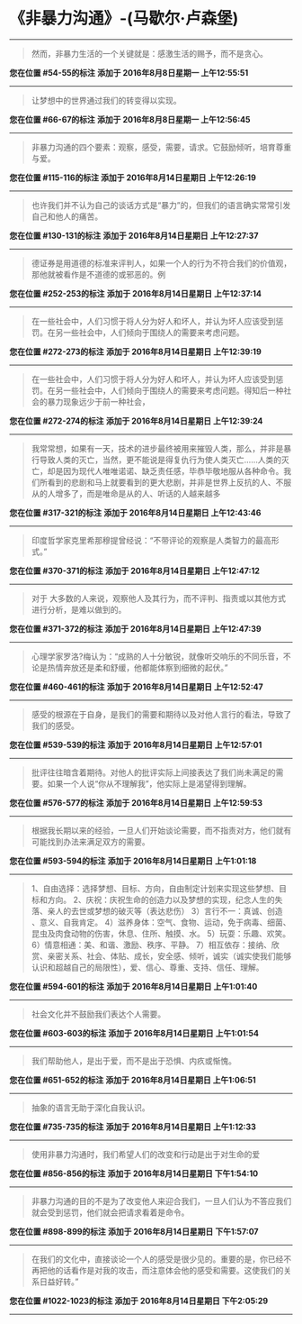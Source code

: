 # 《非暴力沟通》-(马歇尔·卢森堡)

---

> 然而，非暴力生活的一个关键就是：感激生活的赐予，而不是贪心。

**您在位置 #54-55的标注** **添加于 2016年8月8日星期一 上午12:55:51**

---

> 让梦想中的世界通过我们的转变得以实现。

**您在位置 #66-67的标注** **添加于 2016年8月8日星期一 上午12:56:45**

---

> 非暴力沟通的四个要素：观察，感受，需要，请求。它鼓励倾听，培育尊重与爱。

**您在位置 #115-116的标注** **添加于 2016年8月14日星期日 上午12:26:19**

---

> 也许我们并不认为自己的谈话方式是“暴力”的，但我们的语言确实常常引发自己和他人的痛苦。

**您在位置 #130-131的标注** **添加于 2016年8月14日星期日 上午12:27:37**

---

> 德证券是用道德的标准来评判人，如果一个人的行为不符合我们的价值观，那他就被看作是不道德的或邪恶的。例

**您在位置 #252-253的标注** **添加于 2016年8月14日星期日 上午12:37:14**

---

> 在一些社会中，人们习惯于将人分为好人和坏人，并认为坏人应该受到惩罚。在另一些社会中，人们倾向于围绕人的需要来考虑问题。

**您在位置 #272-273的标注** **添加于 2016年8月14日星期日 上午12:39:19**

---

> 在一些社会中，人们习惯于将人分为好人和坏人，并认为坏人应该受到惩罚。在另一些社会中，人们倾向于围绕人的需要来考虑问题。得知后一种社会的暴力现象远少于前一种社会，

**您在位置 #272-274的标注** **添加于 2016年8月14日星期日 上午12:39:24**

---

> 我常常想，如果有一天，技术的进步最终被用来摧毁人类，那么，并非是暴行导致人类的灭亡，当然，更不能说是得复仇行为使人类灭亡……人类的灭亡，却是因为现代人唯唯诺诺、缺乏责任感，毕恭毕敬地服从各种命令。我们所看到的悲剧和马上就要看到的更大悲剧，并非是世界上反抗的人、不服从的人增多了，而是唯命是从的人、听话的人越来越多

**您在位置 #317-321的标注** **添加于 2016年8月14日星期日 上午12:43:46**

---

> 印度哲学家克里希那穆提曾经说：“不带评论的观察是人类智力的最高形式。”

**您在位置 #370-371的标注** **添加于 2016年8月14日星期日 上午12:47:12**

---

> 对于 大多数的人来说，观察他人及其行为，而不评判、指责或以其他方式进行分析，是难以做到的。

**您在位置 #371-372的标注** **添加于 2016年8月14日星期日 上午12:47:39**

---

> 心理学家罗洛?梅认为：“成熟的人十分敏锐，就像听交响乐的不同乐音，不论是热情奔放还是柔和舒缓，他都能体察到细微的起伏。”

**您在位置 #460-461的标注** **添加于 2016年8月14日星期日 上午12:52:47**

---

> 感受的根源在于自身，是我们的需要和期待以及对他人言行的看法，导致了我们的感受。

**您在位置 #539-539的标注** **添加于 2016年8月14日星期日 上午12:57:01**

---

> 批评往往暗含着期待。对他人的批评实际上间接表达了我们尚未满足的需要。如果一个人说“你从不理解我”，他实际上是渴望得到理解。

**您在位置 #576-577的标注** **添加于 2016年8月14日星期日 上午12:59:53**

---

> 根据我长期以来的经验，一旦人们开始谈论需要，而不指责对方，他们就有可能找到办法来满足双方的需要。

**您在位置 #593-594的标注** **添加于 2016年8月14日星期日 上午1:01:18**

---

> 1、自由选择：选择梦想、目标、方向，自由制定计划来实现这些梦想、目标和方向。 2、庆祝：庆祝生命的创造力以及梦想的实现，纪念人生的失落、亲人的去世或梦想的破灭等（表达悲伤） 3）言行不一：真诚、创造 、意义、自我肯定。 4）滋养身体：空气、食物、运动，免于病毒、细菌、昆虫及肉食动物的伤害，休息、住所、触摸、水。 5）玩耍：乐趣、欢笑。 6）情意相通：美、和谐、激励、秩序、平静。 7）相互依存：接纳、欣赏、亲密关系、社会、体贴、成长，安全感、倾听，诚实（诚实使我们能够认识和超越自己的局限性），爱、信心、尊重、支持、信任、理解。

**您在位置 #594-601的标注** **添加于 2016年8月14日星期日 上午1:01:40**

---

> 社会文化并不鼓励我们表达个人需要。

**您在位置 #603-603的标注** **添加于 2016年8月14日星期日 上午1:01:54**

---

> 我们帮助他人，是出于爱，而不是出于恐惧、内疚或惭愧。

**您在位置 #651-652的标注** **添加于 2016年8月14日星期日 上午1:06:51**

---

> 抽象的语言无助于深化自我认识。

**您在位置 #735-735的标注** **添加于 2016年8月14日星期日 上午1:12:33**

---

> 使用非暴力沟通时，我们希望人们的改变和行动是出于对生命的爱

**您在位置 #856-856的标注** **添加于 2016年8月14日星期日 下午1:54:10**

---

> 非暴力沟通的目的不是为了改变他人来迎合我们，一旦人们认为不答应我们就会受到惩罚，他们就会把请求看着是命令。

**您在位置 #898-899的标注** **添加于 2016年8月14日星期日 下午1:57:07**

---

> 在我们的文化中，直接谈论一个人的感受是很少见的。重要的是，你已经不再把他的话看作是对我的攻击，而注意体会他的感受和需要。这使我们的关系日益好转。”

**您在位置 #1022-1023的标注** **添加于 2016年8月14日星期日 下午2:05:29**

---

